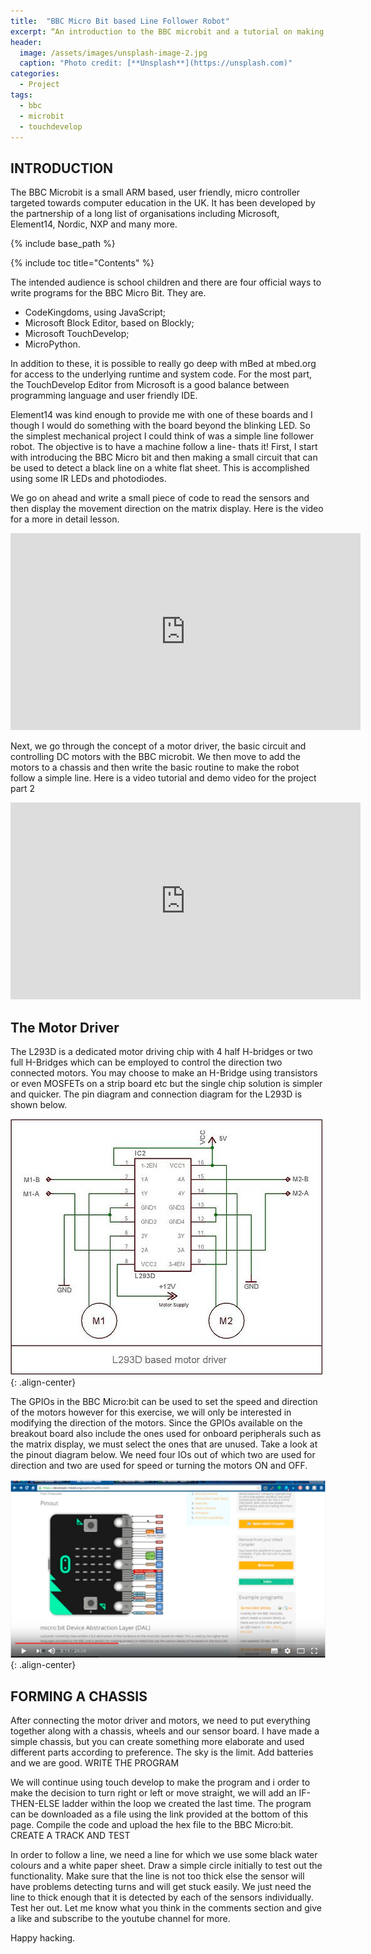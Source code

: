 ```yaml
---
title:  "BBC Micro Bit based Line Follower Robot"
excerpt: “An introduction to the BBC microbit and a tutorial on making a line following robot"
header:
  image: /assets/images/unsplash-image-2.jpg
  caption: "Photo credit: [**Unsplash**](https://unsplash.com)"
categories:
  - Project
tags:
  - bbc
  - microbit
  - touchdevelop
---
```


## INTRODUCTION

The BBC Microbit is a small ARM based, user friendly, micro controller targeted towards computer education in the UK. It has been developed by the partnership of a long list of organisations including Microsoft, Element14, Nordic, NXP and many more. 

{% include base_path %}

{% include toc title="Contents" %}

The intended audience is school children and there are four official ways to write programs for the BBC Micro Bit. They are.

* CodeKingdoms, using JavaScript;
* Microsoft Block Editor, based on Blockly;
* Microsoft TouchDevelop;
* MicroPython.

In addition to these, it is possible to really go deep with mBed at mbed.org for access to the underlying runtime and system code. For the most part, the TouchDevelop Editor from Microsoft is a good balance between programming language and user friendly IDE.

Element14 was kind enough to provide me with one of these boards and I though I would do something with the board beyond the blinking LED. So the simplest mechanical project I could think of was a simple line follower robot. The objective is to have a machine follow a line- thats it! First, I start with introducing the BBC Micro bit and then making a small circuit that can be used to detect a black line on a white flat sheet. This is accomplished using some IR LEDs and photodiodes.

We go on ahead and write a small piece of code to read the sensors and then display the movement direction on the matrix display. Here is the video for a more in detail lesson.

<iframe width="560" height="315" src="https://www.youtube.com/embed/7qnSsc54bEQ" frameborder="0" allowfullscreen></iframe>

Next, we go through the concept of a motor driver, the basic circuit and controlling DC motors with the BBC microbit. We then move to add the motors to a chassis and then write the basic routine to make the robot follow a simple line.
Here is a video tutorial and demo video for the project part 2

<iframe width="560" height="315" src="https://www.youtube.com/embed/lhRkDi4RNN4" frameborder="0" allowfullscreen></iframe>


## The Motor Driver

The L293D is a dedicated motor driving chip with 4 half H-bridges or two full H-Bridges which can be employed to control the direction two connected motors. You may choose to make an H-Bridge using transistors or even MOSFETs on a strip board etc but the single chip solution is simpler and quicker. The pin diagram and connection diagram for the L293D is shown below.

![alt text](/assets/images/microbit/1.jpg){: .align-center}

The GPIOs in the BBC Micro:bit can be used to set the speed and direction of the motors however for this exercise, we will only be interested in modifying the direction of the motors. Since the GPIOs available on the breakout board also include the ones used for onboard peripherals such as the matrix display, we must select the ones that are unused. Take a look at the pinout diagram below. We need four IOs out of which two are used for direction and two are used for speed or turning the motors ON and OFF.

![alt text](/assets/images/microbit/2.png){: .align-center}

## FORMING A CHASSIS

After connecting the motor driver and motors, we need to put everything together along with a chassis, wheels and our sensor board. I have made a simple chassis, but you can create something more elaborate and used different parts according to preference. The sky is the limit. Add batteries and we are good.
WRITE THE PROGRAM

We will continue using touch develop to make the program and i order to make the decision to turn right or left or move straight, we will add an IF-THEN-ELSE ladder within the loop we created the last time. The program can be downloaded as a file using the link provided at the bottom of this page. Compile the code and upload the hex file to the BBC Micro:bit.
CREATE A TRACK AND TEST

In order to follow a line, we need a line for which we use some black water colours and a white paper sheet. Draw a simple circle initially to test out the functionality. Make sure that the line is not too thick else the sensor will have problems detecting turns and will get stuck easily. We just need the line to thick enough that it is detected by each of the sensors individually.
Test her out.
Let me know what you think in the comments section and give a like and subscribe to the youtube channel for more.

Happy hacking.

